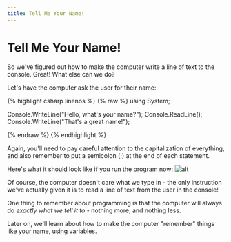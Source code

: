 ```yaml
---
title: Tell Me Your Name!
---
```


# Tell Me Your Name!

So we've figured out how to make the computer write a line of text to the console. Great!
What else can we do?

Let's have the computer ask the user for their name:

{% highlight csharp linenos %}
{% raw %}
using System;

Console.WriteLine("Hello, what's your name?");
Console.ReadLine();
Console.WriteLine("That's a great name!");

{% endraw %}
{% endhighlight %}

Again, you'll need to pay careful attention to the capitalization of everything, and also remember to put a semicolon (;) at the end of each statement.

Here's what it should look like if you run the program now:
![alt]({{site.baseurl}}/img/1/tellmeyourname_console.png "image_tooltip")

Of course, the computer doesn't care what we type in - the only instruction we've actually given it is to read a line of text from the user in the console!

One thing to remember about programming is that the computer will always do *exactly what we tell it to* - nothing more, and nothing less.

Later on, we'll learn about how to make the computer "remember" things like your name, using variables.



